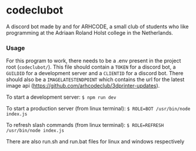 # codeclubot

A discord bot made by and for ARHCODE, a small club of students who like programming at the Adriaan Roland Holst college in the Netherlands.

### Usage

For this program to work, there needs to be a .env present in the project root (`codeclubot/`). This file should contain a `TOKEN` for a discord bot, a `GUILDID` for a development server and a `CLIENTID` for a discord bot. There should also be a `IMAGELATESTENDPOINT` which contains the url for the latest image api (https://github.com/arhcodeclub/3dprinter-updates).

To start a development server: `$ npm run dev`

To start a production server (from linux terminal): `$ ROLE=BOT /usr/bin/node index.js`

To refresh slash commands (from linux terminal): `$ ROLE=REFRESH /usr/bin/node index.js`

There are also run.sh and run.bat files for linux and windows respectively